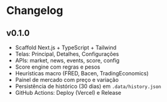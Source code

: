 # Changelog

## v0.1.0
- Scaffold Next.js + TypeScript + Tailwind
- Telas: Principal, Detalhes, Configurações
- APIs: market, news, events, score, config
- Score engine com regras e pesos
- Heurísticas macro (FRED, Bacen, TradingEconomics)
- Painel de mercado com preço e variação
- Persistência de histórico (30 dias) em `.data/history.json`
- GitHub Actions: Deploy (Vercel) e Release